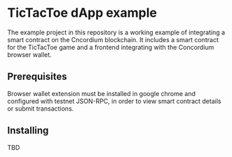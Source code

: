 # TicTacToe dApp example

The example project in this repository is a working example of integrating a smart contract on the Cncordium blockchain. It includes a smart contract for the TicTacToe game and a frontend integrating with the Concordium browser wallet.

## Prerequisites

Browser wallet extension must be installed in google chrome and configured with testnet JSON-RPC, in order to view smart contract details or submit transactions.

## Installing

TBD
